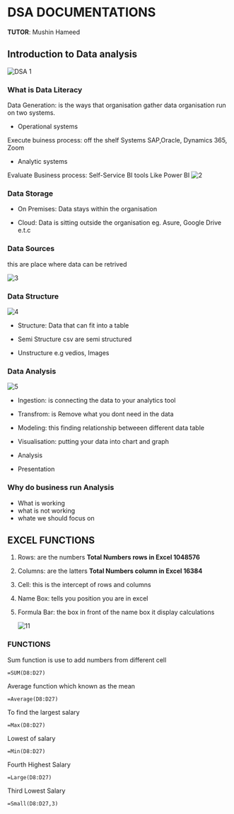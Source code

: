 # DSA DOCUMENTATIONS 
**TUTOR**: Mushin Hameed
## Introduction to Data analysis                      
![DSA 1](https://github.com/user-attachments/assets/8f1378cb-2120-46ec-9e62-ccfb1c126f84)

### What is Data Literacy


Data Generation: is the ways that organisation gather data
organisation run on two systems. 

- Operational systems

Execute buiness process: off the shelf Systems SAP,Oracle, Dynamics 365, Zoom

- Analytic systems

Evaluate Business process: Self-Service BI tools Like Power BI
![2](https://github.com/user-attachments/assets/de9d6f63-2a1a-4d8f-b094-96d4fc92094d)

### Data Storage


- On Premises: Data stays within the organisation 

- Cloud: Data is sitting outside the organisation eg. Asure, Google Drive e.t.c

### Data Sources 
this are place where data can be retrived 

![3](https://github.com/user-attachments/assets/ea6d9217-2bb4-4f0b-bb82-8405305daab2)


### Data Structure 

![4](https://github.com/user-attachments/assets/3d7e01ed-6482-4754-a4aa-563cf9a2101c)


- Structure: Data that can fit into a table

- Semi Structure csv are semi structured 

- Unstructure e.g vedios, Images 

### Data Analysis 
![5](https://github.com/user-attachments/assets/0cb1ee28-1b2a-4505-a97f-504ec003137e)


- Ingestion: is connecting the data to your analytics tool

- Transfrom: is Remove what you dont need in the data 

- Modeling: this finding relationship betweeen different data table 

- Visualisation: putting your data into chart and graph

- Analysis

- Presentation 

### Why do business run Analysis

- What is working
- what is not working
- whate we should focus on


## EXCEL FUNCTIONS

1. Rows: are the numbers **Total Numbers rows in Excel 1048576**

2. Columns: are the latters **Total Numbers column in Excel 16384**

3. Cell: this is the intercept of rows and columns 

4. Name Box: tells you position you are in excel 

5. Formula Bar: the box in front of the name box it display calculations

   ![11](https://github.com/user-attachments/assets/b27fe011-7d3f-4d9b-b1ed-63d92a36b351)

### FUNCTIONS 

Sum function is use to add numbers from different cell

```
=SUM(D8:D27)
```

Average function which known as the mean 
```
=Average(D8:D27)
```

To find the largest salary
```
=Max(D8:D27)
```

Lowest of salary
```
=Min(D8:D27)
```

Fourth Highest Salary
```
=Large(D8:D27)
```

Third Lowest Salary
```
=Small(D8:D27,3)
```


















